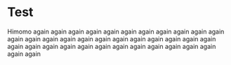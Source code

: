 # Test
Himomo again
again
again
again
again
again
again
again
again
again
again
again
again
again
again
again
again
again
again
again
again
again
again
again
again
again
again
again
again
again
again
again
again
again
again
again
again
